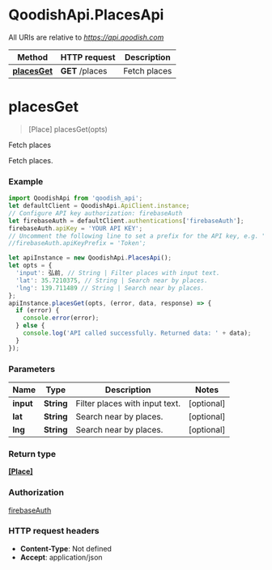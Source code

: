 # QoodishApi.PlacesApi

All URIs are relative to *https://api.qoodish.com*

Method | HTTP request | Description
------------- | ------------- | -------------
[**placesGet**](PlacesApi.md#placesGet) | **GET** /places | Fetch places


<a name="placesGet"></a>
# **placesGet**
> [Place] placesGet(opts)

Fetch places

Fetch places. 

### Example
```javascript
import QoodishApi from 'qoodish_api';
let defaultClient = QoodishApi.ApiClient.instance;
// Configure API key authorization: firebaseAuth
let firebaseAuth = defaultClient.authentications['firebaseAuth'];
firebaseAuth.apiKey = 'YOUR API KEY';
// Uncomment the following line to set a prefix for the API key, e.g. "Token" (defaults to null)
//firebaseAuth.apiKeyPrefix = 'Token';

let apiInstance = new QoodishApi.PlacesApi();
let opts = {
  'input': 弘前, // String | Filter places with input text.
  'lat': 35.7210375, // String | Search near by places.
  'lng': 139.711489 // String | Search near by places.
};
apiInstance.placesGet(opts, (error, data, response) => {
  if (error) {
    console.error(error);
  } else {
    console.log('API called successfully. Returned data: ' + data);
  }
});
```

### Parameters

Name | Type | Description  | Notes
------------- | ------------- | ------------- | -------------
 **input** | **String**| Filter places with input text. | [optional] 
 **lat** | **String**| Search near by places. | [optional] 
 **lng** | **String**| Search near by places. | [optional] 

### Return type

[**[Place]**](Place.md)

### Authorization

[firebaseAuth](../README.md#firebaseAuth)

### HTTP request headers

 - **Content-Type**: Not defined
 - **Accept**: application/json


